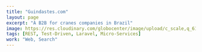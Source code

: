 ```yaml
---
title: "Guindastes.com"
layout: page
excerpt: "A B2B for cranes companies in Brazil"
image: https://res.cloudinary.com/globocenter/image/upload/c_scale,q_61,w_1300/v1503589051/guindastes_frontpage_background_pu3zes.jpg
tags: [REST, Test-Driven, Laravel, Micro-Services]
work: "Web, Search"
---
```

